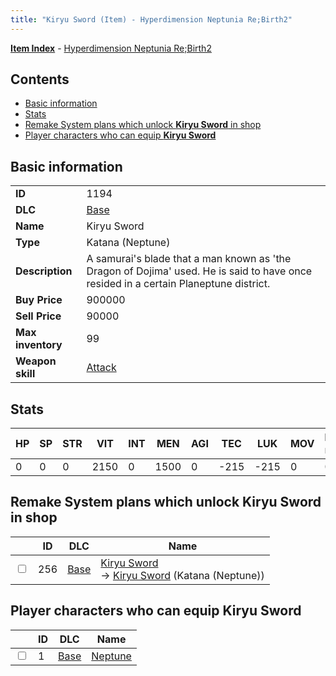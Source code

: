 ```yaml
---
title: "Kiryu Sword (Item) - Hyperdimension Neptunia Re;Birth2"
---
```


[**Item Index**](/neptunia/rb2/item/index.html) - [Hyperdimension Neptunia Re;Birth2](/neptunia/rb2)

## Contents

- [Basic information](#basic-information)
- [Stats](#stats)
- [Remake System plans which unlock **Kiryu Sword** in shop](#remake-system-plans-which-unlock-kiryu-sword-in-shop)
- [Player characters who can equip **Kiryu Sword**](#player-characters-who-can-equip-kiryu-sword)

## Basic information

|   |   |
| -- | -- |
| **ID** | 1194 |
| **DLC** | [Base](/neptunia/rb2/dlc/0-base.html) |
| **Name** | Kiryu Sword |
| **Type** | Katana (Neptune) |
| **Description** | A samurai's blade that a man known as 'the Dragon of Dojima' used. He is said to have once resided in a certain Planeptune district. |
| **Buy Price** | 900000 |
| **Sell Price** | 90000 |
| **Max inventory** | 99 |
| **Weapon skill** | [Attack](/neptunia/rb2/skill/0-801-attack.html) |

## Stats

| HP | SP | STR | VIT | INT | MEN | AGI | TEC | LUK | MOV | Fire res. | Ice res. | Wind res. | Lightning res. |
| -- | -- | --- | --- | --- | --- | --- | --- | --- | --- | --------- | -------- | --------- | -------------- |
| 0 | 0 | 0 | 2150 | 0 | 1500 | 0 | -215 | -215 | 0 | 0 | 0 | 0 | 0 |

## Remake System plans which unlock **Kiryu Sword** in shop

|    | ID | DLC | Name |
| -- | -- | --- | ---- |
| <input type="checkbox" id="rb2-remake-0-256" class="trackbox" /> | 256 | [Base](/neptunia/rb2/dlc/0-base.html) | [Kiryu Sword](/neptunia/rb2/remake/0-256-kiryu-sword.html)<br />→ [Kiryu Sword](/neptunia/rb2/item/0-1194-kiryu-sword.html) (Katana (Neptune)) |

## Player characters who can equip **Kiryu Sword**

|    | ID | DLC | Name |
| -- | -- | --- | ---- |
| <input type="checkbox" id="rb2-player-0-1" class="trackbox" /> | 1 | [Base](/neptunia/rb2/dlc/0-base.html) | [Neptune](/neptunia/rb2/player/0-1-neptune.html) |